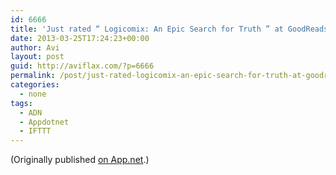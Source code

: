 ```yaml
---
id: 6666
title: 'Just rated “ Logicomix: An Epic Search for Truth ” at GoodReads: http://www.goodreads.com/review/show/570738548 3 stars'
date: 2013-03-25T17:24:23+00:00
author: Avi
layout: post
guid: http://aviflax.com/?p=6666
permalink: /post/just-rated-logicomix-an-epic-search-for-truth-at-goodreads-httpwww-goodreads-comreviewshow570738548-3-stars/
categories:
  - none
tags:
  - ADN
  - Appdotnet
  - IFTTT
---
```

(Originally published [on App.net](http://alpha.app.net/aviflax/post/4190705).)
